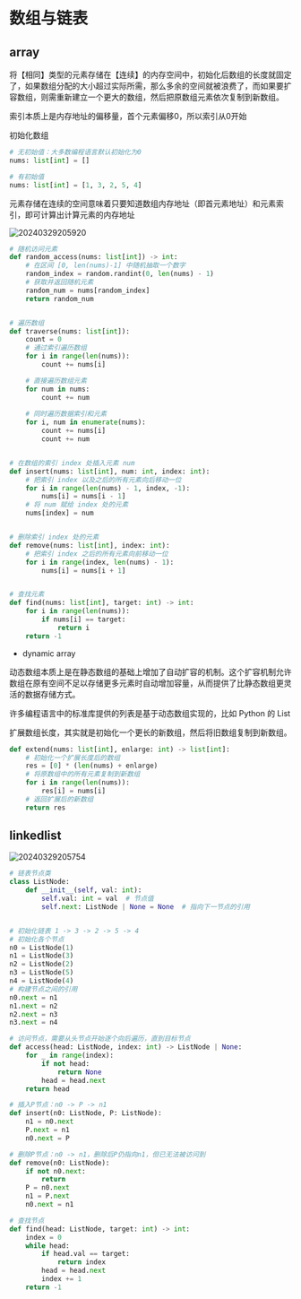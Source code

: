 # 数组与链表

## array

将【相同】类型的元素存储在【连续】的内存空间中，初始化后数组的长度就固定了，如果数组分配的大小超过实际所需，那么多余的空间就被浪费了，而如果要扩容数组，则需重新建立一个更大的数组，然后把原数组元素依次复制到新数组。

索引本质上是内存地址的偏移量，首个元素偏移0，所以索引从0开始

初始化数组

```python
# 无初始值：大多数编程语言默认初始化为0
nums: list[int] = []

# 有初始值
nums: list[int] = [1, 3, 2, 5, 4]
```

元素存储在连续的空间意味着只要知道数组内存地址（即首元素地址）和元素索引，即可计算出计算元素的内存地址

![20240329205920](https://image.zuoright.com/20240329205920.png)

```python
# 随机访问元素
def random_access(nums: list[int]) -> int:
    # 在区间 [0, len(nums)-1] 中随机抽取一个数字
    random_index = random.randint(0, len(nums) - 1)
    # 获取并返回随机元素
    random_num = nums[random_index]
    return random_num


# 遍历数组
def traverse(nums: list[int]):
    count = 0
    # 通过索引遍历数组
    for i in range(len(nums)):
        count += nums[i]

    # 直接遍历数组元素
    for num in nums:
        count += num
        
    # 同时遍历数据索引和元素
    for i, num in enumerate(nums):
        count += nums[i]
        count += num


# 在数组的索引 index 处插入元素 num
def insert(nums: list[int], num: int, index: int):
    # 把索引 index 以及之后的所有元素向后移动一位
    for i in range(len(nums) - 1, index, -1):
        nums[i] = nums[i - 1]
    # 将 num 赋给 index 处的元素
    nums[index] = num


# 删除索引 index 处的元素
def remove(nums: list[int], index: int):
    # 把索引 index 之后的所有元素向前移动一位
    for i in range(index, len(nums) - 1):
        nums[i] = nums[i + 1]


# 查找元素
def find(nums: list[int], target: int) -> int:
    for i in range(len(nums)):
        if nums[i] == target:
            return i
    return -1
```

- dynamic array

动态数组本质上是在静态数组的基础上增加了自动扩容的机制。这个扩容机制允许数组在原有空间不足以存储更多元素时自动增加容量，从而提供了比静态数组更灵活的数据存储方式。

许多编程语言中的标准库提供的列表是基于动态数组实现的，比如 Python 的 List

扩展数组长度，其实就是初始化一个更长的新数组，然后将旧数组复制到新数组。

```python
def extend(nums: list[int], enlarge: int) -> list[int]:
    # 初始化一个扩展长度后的数组
    res = [0] * (len(nums) + enlarge)
    # 将原数组中的所有元素复制到新数组
    for i in range(len(nums)):
        res[i] = nums[i]
    # 返回扩展后的新数组
    return res
```

## linkedlist

![20240329205754](https://image.zuoright.com/20240329205754.png)

```python
# 链表节点类
class ListNode:
    def __init__(self, val: int):
        self.val: int = val  # 节点值
        self.next: ListNode | None = None  # 指向下一节点的引用


# 初始化链表 1 -> 3 -> 2 -> 5 -> 4
# 初始化各个节点
n0 = ListNode(1)
n1 = ListNode(3)
n2 = ListNode(2)
n3 = ListNode(5)
n4 = ListNode(4)
# 构建节点之间的引用
n0.next = n1
n1.next = n2
n2.next = n3
n3.next = n4
```

```python
# 访问节点，需要从头节点开始逐个向后遍历，直到目标节点
def access(head: ListNode, index: int) -> ListNode | None:
    for _ in range(index):
        if not head:
            return None
        head = head.next
    return head

# 插入P节点：n0 -> P -> n1
def insert(n0: ListNode, P: ListNode):
    n1 = n0.next
    P.next = n1
    n0.next = P

# 删除P节点：n0 -> n1，删除后P仍指向n1，但已无法被访问到
def remove(n0: ListNode):
    if not n0.next:
        return
    P = n0.next
    n1 = P.next
    n0.next = n1

# 查找节点
def find(head: ListNode, target: int) -> int:
    index = 0
    while head:
        if head.val == target:
            return index
        head = head.next
        index += 1
    return -1
```
